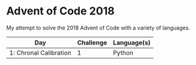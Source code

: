 # Advent of Code 2018

My attempt to solve the 2018 Advent of Code with a variety of languages.

| Day                    | Challenge  | Language(s) |
| -----------------------| -----------| ------------|
| 1: Chronal Calibration | 1          | Python      | 
